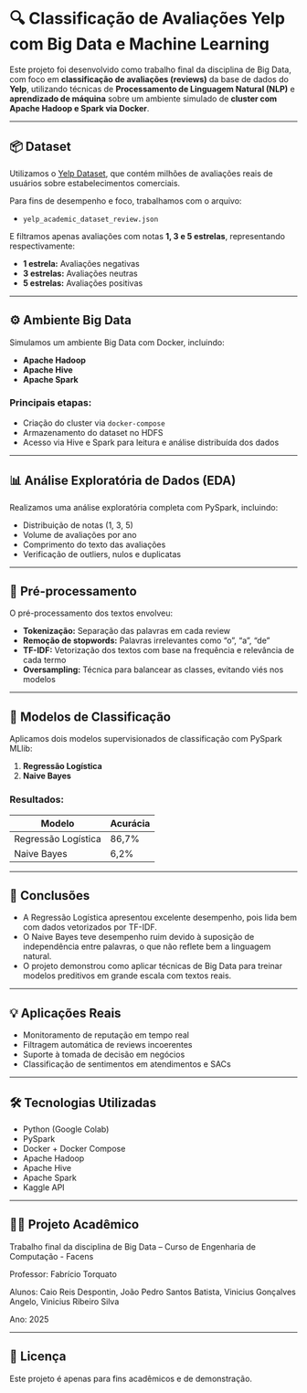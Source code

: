 # 🔍 Classificação de Avaliações Yelp com Big Data e Machine Learning

Este projeto foi desenvolvido como trabalho final da disciplina de Big Data, com foco em **classificação de avaliações (reviews)** da base de dados do **Yelp**, utilizando técnicas de **Processamento de Linguagem Natural (NLP)** e **aprendizado de máquina** sobre um ambiente simulado de **cluster com Apache Hadoop e Spark via Docker**.

---

## 📦 Dataset

Utilizamos o [Yelp Dataset](https://www.kaggle.com/datasets/yelp-dataset/yelp-dataset), que contém milhões de avaliações reais de usuários sobre estabelecimentos comerciais.

Para fins de desempenho e foco, trabalhamos com o arquivo:

- `yelp_academic_dataset_review.json`

E filtramos apenas avaliações com notas **1, 3 e 5 estrelas**, representando respectivamente:

- **1 estrela:** Avaliações negativas
- **3 estrelas:** Avaliações neutras
- **5 estrelas:** Avaliações positivas

---

## ⚙️ Ambiente Big Data

Simulamos um ambiente Big Data com Docker, incluindo:

- **Apache Hadoop**
- **Apache Hive**
- **Apache Spark**

### Principais etapas:
- Criação do cluster via `docker-compose`
- Armazenamento do dataset no HDFS
- Acesso via Hive e Spark para leitura e análise distribuída dos dados

---

## 📊 Análise Exploratória de Dados (EDA)

Realizamos uma análise exploratória completa com PySpark, incluindo:

- Distribuição de notas (1, 3, 5)
- Volume de avaliações por ano
- Comprimento do texto das avaliações
- Verificação de outliers, nulos e duplicatas

---

## 🧪 Pré-processamento

O pré-processamento dos textos envolveu:

- **Tokenização:** Separação das palavras em cada review
- **Remoção de stopwords:** Palavras irrelevantes como “o”, “a”, “de”
- **TF-IDF:** Vetorização dos textos com base na frequência e relevância de cada termo
- **Oversampling:** Técnica para balancear as classes, evitando viés nos modelos

---

## 🤖 Modelos de Classificação

Aplicamos dois modelos supervisionados de classificação com PySpark MLlib:

1. **Regressão Logística**  
2. **Naive Bayes**

### Resultados:

| Modelo              | Acurácia |
|---------------------|----------|
| Regressão Logística | 86,7%    |
| Naive Bayes         | 6,2%     |

---

## 🧠 Conclusões

- A Regressão Logística apresentou excelente desempenho, pois lida bem com dados vetorizados por TF-IDF.
- O Naive Bayes teve desempenho ruim devido à suposição de independência entre palavras, o que não reflete bem a linguagem natural.
- O projeto demonstrou como aplicar técnicas de Big Data para treinar modelos preditivos em grande escala com textos reais.

---

## 💡 Aplicações Reais

- Monitoramento de reputação em tempo real
- Filtragem automática de reviews incoerentes
- Suporte à tomada de decisão em negócios
- Classificação de sentimentos em atendimentos e SACs

---

## 🛠️ Tecnologias Utilizadas

- Python (Google Colab)
- PySpark
- Docker + Docker Compose
- Apache Hadoop
- Apache Hive
- Apache Spark
- Kaggle API

---

## 👨‍🏫 Projeto Acadêmico

Trabalho final da disciplina de Big Data – Curso de Engenharia de Computação - Facens

Professor: Fabrício Torquato

Alunos: Caio Reis Despontin, João Pedro Santos Batista, Vinicius Gonçalves Angelo, Vinicius Ribeiro Silva

Ano: 2025

---

## 📎 Licença

Este projeto é apenas para fins acadêmicos e de demonstração.
